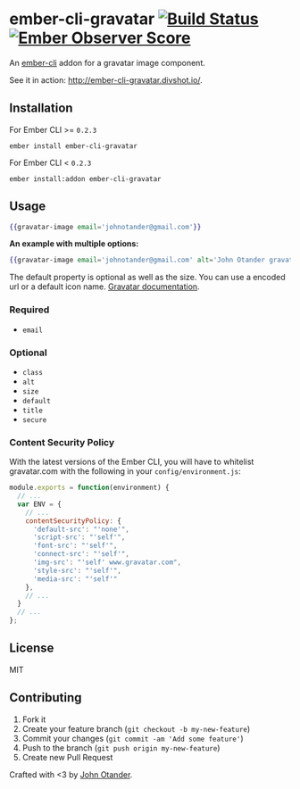 # ember-cli-gravatar [![Build Status](https://travis-ci.org/johnotander/ember-cli-gravatar.svg?branch=master)](https://travis-ci.org/johnotander/ember-cli-gravatar) [![Ember Observer Score](http://emberobserver.com/badges/ember-cli-gravatar.svg)](http://emberobserver.com/addons/ember-cli-gravatar)

An [ember-cli](http://ember-cli.com) addon for a gravatar image component.

See it in action: <http://ember-cli-gravatar.divshot.io/>.

## Installation

For Ember CLI >= `0.2.3`

```
ember install ember-cli-gravatar
```

For Ember CLI < `0.2.3`

```
ember install:addon ember-cli-gravatar
```

## Usage

```hbs
{{gravatar-image email='johnotander@gmail.com'}}
```

__An example with multiple options:__

```hbs
{{gravatar-image email='johnotander@gmail.com' alt='John Otander gravatar' size=250 default='identicon' class='img-circle' secure=true}}
```

The default property is optional as well as the size. You can use a encoded url or a default icon name.
[Gravatar documentation](https://en.gravatar.com/site/implement/images/#default-image).

### Required

  * `email`

### Optional

  * `class`
  * `alt`
  * `size`
  * `default`
  * `title`
  * `secure`

### Content Security Policy

With the latest versions of the Ember CLI, you will have to whitelist gravatar.com with the following
in your `config/environment.js`:

```javascript
module.exports = function(environment) {
  // ...
  var ENV = {
    // ...
    contentSecurityPolicy: {
      'default-src': "'none'",
      'script-src': "'self'",
      'font-src': "'self'",
      'connect-src': "'self'",
      'img-src': "'self' www.gravatar.com",
      'style-src': "'self'",
      'media-src': "'self'"
    },
    // ...
  }
  // ...
};
```

## License

MIT

## Contributing

1. Fork it
2. Create your feature branch (`git checkout -b my-new-feature`)
3. Commit your changes (`git commit -am 'Add some feature'`)
4. Push to the branch (`git push origin my-new-feature`)
5. Create new Pull Request

Crafted with <3 by [John Otander](http://johnotander.com).
